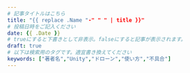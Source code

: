 ```yaml
---
# 記事タイトルはこちら
title: "{{ replace .Name "-" " " | title }}"
# 投稿日時をご記入ください
date: {{ .Date }}
# trueにすると下書きとして非表示。falseにすると記事が表示されます。
draft: true
# 以下は検索用のタグです。適宜書き換えてください
keywords: ["著者名","Unity","ドローン","使い方","不具合"]
---
```


